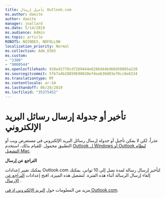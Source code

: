 ```yaml
---
title: تأجيل إرسال Outlook.com
ms.author: daeite
author: daeite
manager: joallard
ms.date: 5/14/2019
ms.audience: Admin
ms.topic: article
ROBOTS: NOINDEX, NOFOLLOW
localization_priority: Normal
ms.collection: Adm_O365
ms.custom:
- "2380"
- "9000544"
ms.openlocfilehash: 910e42770cd7269444e6286d44bd60d50885a220
ms.sourcegitcommit: 5fb7a4b28859690020efdea630d03e70cc0e6334
ms.translationtype: MT
ms.contentlocale: ar-SA
ms.lasthandoff: 06/28/2019
ms.locfileid: "35375452"
---
```

# <a name="delay-or-schedule-sending-email-messages"></a>تأخير أو جدولة إرسال رسائل البريد الإلكتروني

عذراً، لكن لا يمكن تأجيل أو جدولة إرسال رسائل البريد الإلكتروني في مستعرض ويب أو التطبيق محمول. للقيام بذلك، استخدم [Outlook ل Windows أو Outlook لنظام التشغيل Mac](https://products.office.com/outlook/email-and-calendar-software-microsoft-outlook).

**التراجع عن إرسال**

يمكنك تغيير إعدادات Outlook.com لتأخير إرسال رسالة لمدة تصل إلى 10 ثواني. يمكنك إلغاء إرسال الرسالة أثناء هذه الفترة. لتشغيل هذه الميزة، افتح إعدادات [التراجع عن الإرسال](https://outlook.live.com/mail/options/mail/messageContent/undoSend) .

مزيد من المعلومات حول [البريد الإلكتروني إذ في Outlook.com](https://support.office.com/article/c069ddde-5282-4085-8f4c-d7b133324f8a).